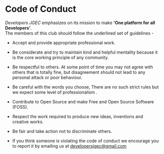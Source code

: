 # Code of Conduct

_*Developers JGEC*_ emphasizes on its mission to make __‘One platform for all Developers’__.  
The members of this club should follow the underlined set of guidelines -  

-	Accept and provide appropriate professional work.

- Be considerate and try to maintain kind and helpful mentality because it is the core working principle of any community.

- Be respectful to others. At some point of time you may not agree with others that is totally fine, but disagreement should not lead to any personal attack or poor behaviour.

- Be careful with the words you choose, There are no such strict rules but we expect some level of professionalism .

-	Contribute to Open Source and make Free and Open Source Software (FOSS).

-	Respect the work required to produce new ideas, inventions and creative works.

-	Be fair and take action not to discriminate others.

-	If you think someone is violating the code of conduct we encourage you to report it by emailing us at developersjgec@gmail.com


